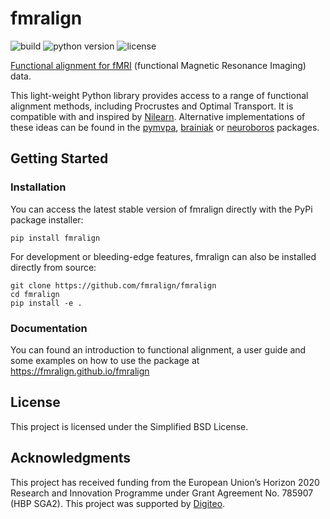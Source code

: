 # fmralign

![build](https://img.shields.io/github/actions/workflow/status/fmralign/fmralign/testing.yml?event=push&style=for-the-badge)
![python version](https://img.shields.io/badge/python-3.9_|_3.10_|_3.11_|_3.12_|_3.13-blue?style=for-the-badge)
![license](https://img.shields.io/github/license/fmralign/fmralign?style=for-the-badge)

[Functional alignment for fMRI](https://fmralign.github.io/fmralign-docs) (functional Magnetic Resonance Imaging) data.

This light-weight Python library provides access to a range of functional alignment methods, including Procrustes and Optimal Transport.
It is compatible with and inspired by [Nilearn](http://nilearn.github.io).
Alternative implementations of these ideas can be found in the [pymvpa](http://www.pymvpa.org), [brainiak](http://brainiak.org) or [neuroboros](http://neuroboros.github.io) packages.

## Getting Started

### Installation

You can access the latest stable version of fmralign directly with the PyPi package installer:

```
pip install fmralign
```

For development or bleeding-edge features, fmralign can also be installed directly from source:

```
git clone https://github.com/fmralign/fmralign
cd fmralign
pip install -e .
```

### Documentation

You can found an introduction to functional alignment, a user guide and some examples
on how to use the package at https://fmralign.github.io/fmralign

## License

This project is licensed under the Simplified BSD License.

## Acknowledgments

This project has received funding from the European Union’s Horizon
2020 Research and Innovation Programme under Grant Agreement No. 785907
(HBP SGA2).
This project was supported by [Digiteo](http://www.digiteo.fr).
